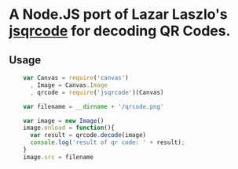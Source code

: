 # A Node.JS port of Lazar Laszlo's [jsqrcode](https://github.com/LazarSoft/jsqrcode) for decoding QR Codes.

## Usage

````javascript
    var Canvas = require('canvas')
      , Image = Canvas.Image
      , qrcode = require('jsqrcode')(Canvas)

    var filename = __dirname + '/qrcode.png'

    var image = new Image()
    image.onload = function(){
      var result = qrcode.decode(image)
      console.log('result of qr code: ' + result);
    }
    image.src = filename
````